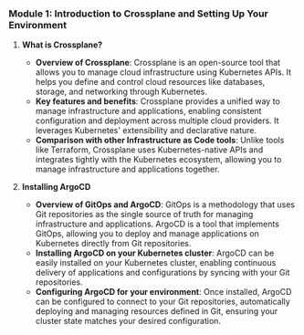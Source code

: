 ### Module 1: Introduction to Crossplane and Setting Up Your Environment
1. **What is Crossplane?**
   - **Overview of Crossplane**: Crossplane is an open-source tool that allows you to manage cloud infrastructure using Kubernetes APIs. It helps you define and control cloud resources like databases, storage, and networking through Kubernetes.
   - **Key features and benefits**: Crossplane provides a unified way to manage infrastructure and applications, enabling consistent configuration and deployment across multiple cloud providers. It leverages Kubernetes' extensibility and declarative nature.
   - **Comparison with other Infrastructure as Code tools**: Unlike tools like Terraform, Crossplane uses Kubernetes-native APIs and integrates tightly with the Kubernetes ecosystem, allowing you to manage infrastructure and applications together.

2. **Installing ArgoCD**
   - **Overview of GitOps and ArgoCD**: GitOps is a methodology that uses Git repositories as the single source of truth for managing infrastructure and applications. ArgoCD is a tool that implements GitOps, allowing you to deploy and manage applications on Kubernetes directly from Git repositories.
   - **Installing ArgoCD on your Kubernetes cluster**: ArgoCD can be easily installed on your Kubernetes cluster, enabling continuous delivery of applications and configurations by syncing with your Git repositories.
   - **Configuring ArgoCD for your environment**: Once installed, ArgoCD can be configured to connect to your Git repositories, automatically deploying and managing resources defined in Git, ensuring your cluster state matches your desired configuration.
